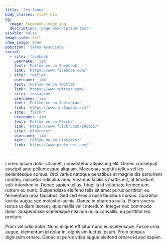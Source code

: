 ```yaml
---
title: 'Jim Jones'
body_classes: staff-bio
og:
  image: facebook-image.jpg
  description: 'page description text'
visible: false
image_side: left
show_image: true
position: 'Sales Associate'
social:
  - site: 'facebook'
    username: 'jim'
    text: 'Follow me on Facebook'
    link: 'https://www.facebook.com/'
  - site: 'twitter'
    username: 'jim'
    text: 'Follow me on Twitter'
    link: 'https://www.twitter.com/'
  - site: 'instagram'
    username: 'jim'
    text: 'Follow me on Instagram'
    link: 'https://www.instagram.com/'
  - site: 'flickr'
    username: 'jim'
    text: 'Follow me on Flickr'
    link: 'https://www.flickr.com/photos/'
  - site: 'pinterest'
    username: 'jim'
    text: 'Follow me on Pinterest'
    link: 'https://www.pinterest.com/'

---
```


Lorem ipsum dolor sit amet, consectetur adipiscing elit. Donec consequat suscipit ante pellentesque aliquam. Maecenas sagittis tellus vel leo pellentesque cursus. Orci varius natoque penatibus et magnis dis parturient montes, nascetur ridiculus mus. Vivamus facilisis mattis elit, at tincidunt velit interdum in. Donec sapien tellus, fringilla id vulputate fermentum, rutrum eu nunc. Suspendisse eleifend felis sit amet purus porttitor, eu fermentum urna faucibus. Sed sed eros a nulla faucibus cursus. Curabitur lacinia augue sed molestie lacinia. Donec in pharetra nulla. Etiam viverra lectus ut diam laoreet, quis mollis velit interdum. Integer nec commodo dolor. Suspendisse scelerisque nisi non nulla convallis, eu porttitor leo pretium.

Proin vel odio dolor. Nunc aliquet efficitur nunc eu scelerisque. Fusce urna augue, elementum id dolor in, dignissim luctus ipsum. Proin tempus dignissim ornare. Donec et purus vitae augue eleifend ornare id sed sapien.
